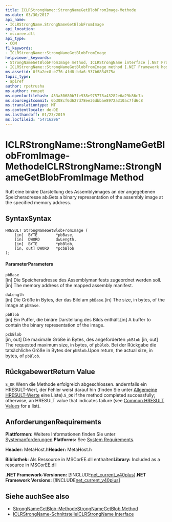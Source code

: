 ```yaml
---
title: ICLRStrongName::StrongNameGetBlobFromImage-Methode
ms.date: 03/30/2017
api_name:
- ICLRStrongName.StrongNameGetBlobFromImage
api_location:
- mscoree.dll
api_type:
- COM
f1_keywords:
- ICLRStrongName::StrongNameGetBlobFromImage
helpviewer_keywords:
- StrongNameGetBlobFromImage method, ICLRStrongName interface [.NET Framework hosting]
- ICLRStrongName::StrongNameGetBlobFromImage method [.NET Framework hosting]
ms.assetid: 0f5a2ec8-e776-4fd8-bda6-937b6834575a
topic_type:
- apiref
author: rpetrusha
ms.author: ronpet
ms.openlocfilehash: 453a30680b7fe938e975778a43282e6a29b86c7a
ms.sourcegitcommit: 6b308cf6d627d78ee36dbbae8972a310ac7fd6c8
ms.translationtype: MT
ms.contentlocale: de-DE
ms.lasthandoff: 01/23/2019
ms.locfileid: "54716296"
---
```

# <a name="iclrstrongnamestrongnamegetblobfromimage-method"></a><span data-ttu-id="ab6b7-102">ICLRStrongName::StrongNameGetBlobFromImage-Methode</span><span class="sxs-lookup"><span data-stu-id="ab6b7-102">ICLRStrongName::StrongNameGetBlobFromImage Method</span></span>
<span data-ttu-id="ab6b7-103">Ruft eine binäre Darstellung des Assemblyimages an der angegebenen Speicheradresse ab.</span><span class="sxs-lookup"><span data-stu-id="ab6b7-103">Gets a binary representation of the assembly image at the specified memory address.</span></span>  
  
## <a name="syntax"></a><span data-ttu-id="ab6b7-104">Syntax</span><span class="sxs-lookup"><span data-stu-id="ab6b7-104">Syntax</span></span>  
  
```  
HRESULT StrongNameGetBlobFromImage (  
    [in]  BYTE        *pbBase,  
    [in]  DWORD       dwLength,  
    [in]  BYTE        *pbBlob,  
    [in, out] DWORD   *pcbBlob  
);  
```  
  
#### <a name="parameters"></a><span data-ttu-id="ab6b7-105">Parameter</span><span class="sxs-lookup"><span data-stu-id="ab6b7-105">Parameters</span></span>  
 `pbBase`  
 <span data-ttu-id="ab6b7-106">[in] Die Speicheradresse des Assemblymanifests zugeordnet werden soll.</span><span class="sxs-lookup"><span data-stu-id="ab6b7-106">[in] The memory address of the mapped assembly manifest.</span></span>  
  
 `dwLength`  
 <span data-ttu-id="ab6b7-107">[in] Die Größe in Bytes, der das Bild am `pbBase`.</span><span class="sxs-lookup"><span data-stu-id="ab6b7-107">[in] The size, in bytes, of the image at `pbBase`.</span></span>  
  
 `pbBlob`  
 <span data-ttu-id="ab6b7-108">[in] Ein Puffer, die binäre Darstellung des Bilds enthält.</span><span class="sxs-lookup"><span data-stu-id="ab6b7-108">[in] A buffer to contain the binary representation of the image.</span></span>  
  
 `pcbBlob`  
 <span data-ttu-id="ab6b7-109">[in, out] Die maximale Größe in Bytes, des angeforderten `pbBlob`.</span><span class="sxs-lookup"><span data-stu-id="ab6b7-109">[in, out] The requested maximum size, in bytes, of `pbBlob`.</span></span> <span data-ttu-id="ab6b7-110">Bei der Rückgabe die tatsächliche Größe in Bytes der `pbBlob`.</span><span class="sxs-lookup"><span data-stu-id="ab6b7-110">Upon return, the actual size, in bytes, of `pbBlob`.</span></span>  
  
## <a name="return-value"></a><span data-ttu-id="ab6b7-111">Rückgabewert</span><span class="sxs-lookup"><span data-stu-id="ab6b7-111">Return Value</span></span>  
 <span data-ttu-id="ab6b7-112">`S_OK` Wenn die Methode erfolgreich abgeschlossen. andernfalls ein HRESULT-Wert, der Fehler weist darauf hin (finden Sie unter [Allgemeine HRESULT-Werte](https://go.microsoft.com/fwlink/?LinkId=213878) eine Liste).</span><span class="sxs-lookup"><span data-stu-id="ab6b7-112">`S_OK` if the method completed successfully; otherwise, an HRESULT value that indicates failure (see [Common HRESULT Values](https://go.microsoft.com/fwlink/?LinkId=213878) for a list).</span></span>  
  
## <a name="requirements"></a><span data-ttu-id="ab6b7-113">Anforderungen</span><span class="sxs-lookup"><span data-stu-id="ab6b7-113">Requirements</span></span>  
 <span data-ttu-id="ab6b7-114">**Plattformen:** Weitere Informationen finden Sie unter [Systemanforderungen](../../../../docs/framework/get-started/system-requirements.md).</span><span class="sxs-lookup"><span data-stu-id="ab6b7-114">**Platforms:** See [System Requirements](../../../../docs/framework/get-started/system-requirements.md).</span></span>  
  
 <span data-ttu-id="ab6b7-115">**Header:** MetaHost.h</span><span class="sxs-lookup"><span data-stu-id="ab6b7-115">**Header:** MetaHost.h</span></span>  
  
 <span data-ttu-id="ab6b7-116">**Bibliothek:** Als Ressource in MSCorEE.dll enthalten</span><span class="sxs-lookup"><span data-stu-id="ab6b7-116">**Library:** Included as a resource in MSCorEE.dll</span></span>  
  
 <span data-ttu-id="ab6b7-117">**.NET Framework-Versionen:** [!INCLUDE[net_current_v40plus](../../../../includes/net-current-v40plus-md.md)]</span><span class="sxs-lookup"><span data-stu-id="ab6b7-117">**.NET Framework Versions:** [!INCLUDE[net_current_v40plus](../../../../includes/net-current-v40plus-md.md)]</span></span>  
  
## <a name="see-also"></a><span data-ttu-id="ab6b7-118">Siehe auch</span><span class="sxs-lookup"><span data-stu-id="ab6b7-118">See also</span></span>
- [<span data-ttu-id="ab6b7-119">StrongNameGetBlob-Methode</span><span class="sxs-lookup"><span data-stu-id="ab6b7-119">StrongNameGetBlob Method</span></span>](../../../../docs/framework/unmanaged-api/hosting/iclrstrongname-strongnamegetblob-method.md)
- [<span data-ttu-id="ab6b7-120">ICLRStrongName-Schnittstelle</span><span class="sxs-lookup"><span data-stu-id="ab6b7-120">ICLRStrongName Interface</span></span>](../../../../docs/framework/unmanaged-api/hosting/iclrstrongname-interface.md)
